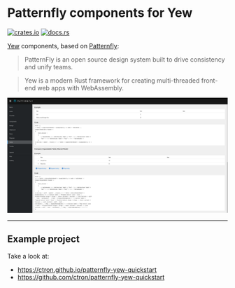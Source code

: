 # Patternfly components for Yew

[![crates.io](https://img.shields.io/crates/v/patternfly-yew.svg)](https://crates.io/crates/patternfly-yew)
[![docs.rs](https://docs.rs/patternfly-yew/badge.svg)](https://docs.rs/patternfly-yew)

[Yew](https://yew.rs/) components, based on [Patternfly](https://www.patternfly.org):

> PatternFly is an open source design system built to drive consistency and unify teams.

> Yew is a modern Rust framework for creating multi-threaded front-end web apps with WebAssembly.

![Screenshot of an example](docs/images/example.png "Screenshot of an example")

---

## Example project

Take a look at:

  * https://ctron.github.io/patternfly-yew-quickstart
  * https://github.com/ctron/patternfly-yew-quickstart
